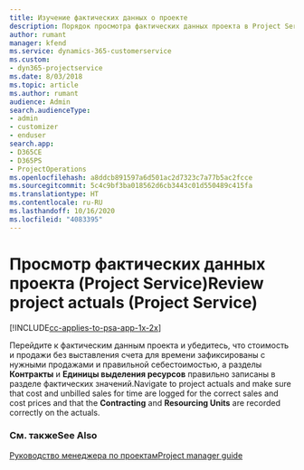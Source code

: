 ```yaml
---
title: Изучение фактических данных о проекте
description: Порядок просмотра фактических данных проекта в Project Service
author: rumant
manager: kfend
ms.service: dynamics-365-customerservice
ms.custom:
- dyn365-projectservice
ms.date: 8/03/2018
ms.topic: article
ms.author: rumant
audience: Admin
search.audienceType:
- admin
- customizer
- enduser
search.app:
- D365CE
- D365PS
- ProjectOperations
ms.openlocfilehash: a8ddcb891597a6d501ac2d7323c7a77b5ac2fcce
ms.sourcegitcommit: 5c4c9bf3ba018562d6cb3443c01d550489c415fa
ms.translationtype: HT
ms.contentlocale: ru-RU
ms.lasthandoff: 10/16/2020
ms.locfileid: "4083395"
---
```

# <a name="review-project-actuals-project-service"></a><span data-ttu-id="9bf45-103">Просмотр фактических данных проекта (Project Service)</span><span class="sxs-lookup"><span data-stu-id="9bf45-103">Review project actuals (Project Service)</span></span>

[!INCLUDE[cc-applies-to-psa-app-1x-2x](../includes/cc-applies-to-psa-app-1x-2x.md)]

<span data-ttu-id="9bf45-104">Перейдите к фактическим данным проекта и убедитесь, что стоимость и продажи без выставления счета для времени зафиксированы с нужными продажами и правильной себестоимостью, а разделы **Контракты** и **Единицы выделения ресурсов** правильно записаны в разделе фактических значений.</span><span class="sxs-lookup"><span data-stu-id="9bf45-104">Navigate to project actuals and make sure that cost and unbilled sales for time are logged for the correct sales and cost prices and that the **Contracting** and **Resourcing Units** are recorded correctly on the actuals.</span></span>  
  
### <a name="see-also"></a><span data-ttu-id="9bf45-105">См. также</span><span class="sxs-lookup"><span data-stu-id="9bf45-105">See Also</span></span>  
 [<span data-ttu-id="9bf45-106">Руководство менеджера по проектам</span><span class="sxs-lookup"><span data-stu-id="9bf45-106">Project manager guide</span></span>](../psa/project-manager-guide.md)
